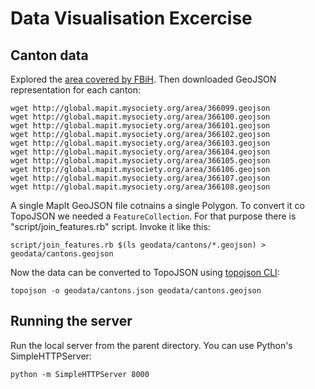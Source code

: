 # Data Visualisation Excercise

## Canton data

Explored the [area covered by FBiH](http://global.mapit.mysociety.org/area/364681/covers.html).
Then downloaded GeoJSON representation for each canton:

```
wget http://global.mapit.mysociety.org/area/366099.geojson
wget http://global.mapit.mysociety.org/area/366100.geojson
wget http://global.mapit.mysociety.org/area/366101.geojson
wget http://global.mapit.mysociety.org/area/366102.geojson
wget http://global.mapit.mysociety.org/area/366103.geojson
wget http://global.mapit.mysociety.org/area/366104.geojson
wget http://global.mapit.mysociety.org/area/366105.geojson
wget http://global.mapit.mysociety.org/area/366106.geojson
wget http://global.mapit.mysociety.org/area/366107.geojson
wget http://global.mapit.mysociety.org/area/366108.geojson

```

A single MapIt GeoJSON file cotnains a single Polygon.
To convert it co TopoJSON we needed a `FeatureCollection`.
For that purpose there is "script/join_features.rb" script.
Invoke it like this:

```
script/join_features.rb $(ls geodata/cantons/*.geojson) > geodata/cantons.geojson
```

Now the data can be converted to TopoJSON using [topojson CLI](https://github.com/mbostock/topojson/wiki/Installation):

```
topojson -o geodata/cantons.json geodata/cantons.geojson
```

## Running the server

Run the local server from the parent directory. You can use Python's SimpleHTTPServer:

```
python -m SimpleHTTPServer 8000
```
